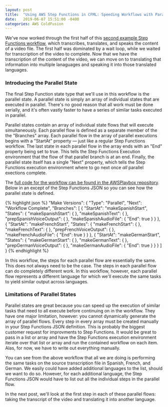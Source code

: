 ```yaml
---
layout: post
title:  "Using AWS Step Functions in CFML: Speeding Workflows with Parallel States"
date:   2019-06-07 15:51:00 -0400
categories: AWS ColdFusion
---
```


We've now worked through the first half of this [second example Step Functions workflow](https://github.com/brianklaas/awsPlaybox/blob/master/stateMachines/transcribeTranslateSpeakWorkflow.json), which transcribes, translates, and speaks the content of a video file. The first half was dominated by a wait loop, while we waited for transcription of the video to complete. Now that we have the transcription of the content of the video, we can move on to translating that information into multiple lanaguages and speaking it into those translated languages.

### Introducing the Parallel State

The final Step Function state type that we'll use in this workflow is the parallel state. A parallel state is simply an array of individual states that are executed in parallel. There's no good reason that all work must be done serially, and it's often vastly faster to have a series of similar tasks executed in parallel. 

Parallel states contain an array of individual state flows that will execute simultaneously. Each parallel flow is defined as a separate member of the the "Branches" array. Each parallel flow in the array of parallel executions begins with a "StartAt" property &mdash; just like a regular Step Functions workflow. The last state in each parallel flow in the array ends with an "End" property being set to true. This tells the Step Functions Execution environment that the flow of that parallel branch is at an end. Finally, the parallel state itself has a single "Next" property, which tells the Step Functions execution environment where to go next once *all* parallel exections complete.

The [full code for the workflow can be found in the AWSPlaybox repository](https://github.com/brianklaas/awsPlaybox/blob/master/stateMachines/transcribeTranslateSpeakWorkflow.json). Below in an except of the Step Functions JSON so you can see how the parallel state is defined.

{% highlight json %}
"Make Versions": {
    "Type": "Parallel",
    "Next": "Workflow Complete",
    "Branches": [
        {
          "StartAt": "makeSpanishStart",
          "States": {
            "makeSpanishStart": { },
            "makeSpanishText": { },
            "prepSpanishVoiceOutput": { },
            "makeSpanishAudioFile": { 
                "End": true
            }
          }
        },
        {
          "StartAt": "makeFrenchStart",
          "States": {
            "makeFrenchStart": { },
            "makeFrenchText": { },
            "prepFrenchVoiceOutput": { },
            "makeFrenchAudioFile": {
              "End": true
            }
          }
        },
        {
          "StartAt": "makeGermanStart",
          "States": {
            "makeGermanStart": { },
            "makeGermanText": { },
            "prepGermanVoiceOutput": { },
            "makeGermanAudioFile": {
              "End": true
            }
          }
        }
    ]
}
{% endhighlight %}

In this workflow, the steps for each parallel flow are essentially the same. This does not always need to be the case. The steps in each parallel flow can do completely different work. In this workflow, however, each parallel flow represents a different language for which we'll execute the same tasks to yield similar output across languages.

### Limitations of Parallel States

Parallel states are great because you can speed up the execution of similar tasks that need to all execute before continuing on in the workflow. They have one major limitation, however: you cannot dynamically generate the array of parallel flows. Every step in every array must be created manually in your Step Functions JSON definition. This is probably the biggest customer request for improvments to Step Functions. It would be great to pass in a list or array and have the Step Functions execution environment iterate over that list or array and run the contained workflow on each item. Alas, for now, we have to write out everything manually.

You can see from the above workflow that all we are doing is performing the same tasks on the source transcription file in Spanish, French, and German. We easily could have added additional languages to the list, should we want to do so. However, for each additional language, the Step Functions JSON would have to list out all the individual steps in the parallel flow.

In the next post, we'll look at the first step in each of these parallel flows: taking the transcript of the video and translating it into another language.